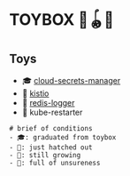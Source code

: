 # TOYBOX 🧸🪀🎁

## Toys

- 🎓 [cloud-secrets-manager](cloud-secrets-manager/README.md)
- 🥚 [kistio](kistio/README.md)
- 🐣 [redis-logger](redis-logger/README.md)
- 🫥 kube-restarter

```
# brief of conditions
- 🎓: graduated from toybox
- 🐣: just hatched out
- 🥚: still growing
- 🫥: full of unsureness
```